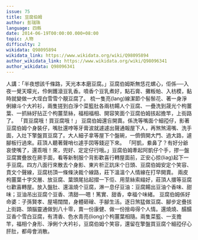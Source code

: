 ```yaml
---
issue: 75
title: 豆腐伯姆
author: 彭瑞珠
language: 四縣
date: 2014-06-19T00:00:00.000+08:00
topic: 人物
difficulty: 2
wikidata: Q98095894
wikidata_link: https://www.wikidata.org/wiki/Q98095894
author_wikidata_link: https://www.wikidata.org/wiki/Q98096341
author_wikidata: Q98096341
---
```

人講：「半夜想該千條路，天光本本磨豆腐。」豆腐伯姆斯無恁花螺心，佢係──入夜一覺天曚光，伶俐鑊滾豆乳香。噴香个豆乳煮好，點石膏、攤粄帕、入枋模，黏時就變做一大垤白雪雪个靚豆腐了。
梳一隻亮(lang)線潔節个髻鬃花、著一身淨俐線斗个大衿衫，兩隻搓到白淨个菜籃肚各兩枋餳人个豆腐、一疊洗到晟光个枸薑葉、一抓絲好拈正个枸薑莖絲，福相福相、開容笑面个豆腐伯姆㧡起擔竿，上街路了。
「買豆腐哦！買豆腐哦！」
豆腐伯姆還吂開賣。係洗等嘴面个細孲仔，影著豆腐伯姆个身裝仔，嘴肚還哱等牙膏波就遽遽出聲通報屋下人，再煞煞湯嘴、洗手面，入灶下擎盤買豆腐了。大人細子拿等屋下个盤碗，一儕儕開大門、過大路，遽腳板行過來。莊頂人聽著聲哨乜遽手㘝等錢迎下來。
「阿凱，絭鼻了？有好分爺哀使嘴了，還乖哦！來，兜好、定定仔行哦。」豆腐伯姆牽起阿凱仔个手，摎一盤豆腐實疊放在厥手面，看等新制服个背影歡喜行轉屋面前，正安心掠(liag)起下一手豆腐。四方八面行來散去个身影、東片析正䟘床个日頭、豆腐伯姆安定个笑容、賁文个聲線，豆腐枋頂一條條決裁个線路，莊下溫溫个人情線在打早開賣。
兩皮枸薑葉十字交層、放豆腐、葉頭尾拈起摺一下佢、用莖絲索䌈好，莊頂人擐等豆腐乜歡喜轉屋。放入盤肚、還溫燒个豆腐，淋一息仔豆油：豆腐餳出豆油个香味、甜味；豆油吊出豆腐个豆香、清甜──嗯！篤實、甜香，幸福个味緒。
豆腐伯姆係好命婆：子孫賢孝、屋場闊闊，身體砸磳、手腳生活。逐日煞猛做豆腐、腳步定疊㧡上街路、頭腦靈通做到八十零，賣一份康健、做一份捨毋得个人情。還燒燒、醹醹豆香个雪白豆腐，有清香、色水青亮(liong)个枸薑葉相隨。兩隻菜籃、一支擔竿，福相个身形、淨俐个大衿衫，豆腐伯姆个笑容，還留在擎盤買豆腐个細孲仔心肝肚，都毋會消散。